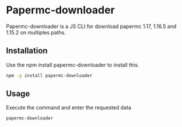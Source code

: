 # Papermc-downloaderPapermc-downloader is a JS CLI for download papermc 1.17, 1.16.5 and 1.15.2 on multiples paths.## InstallationUse the npm install papermc-downloader to install this.```bashnpm -g install papermc-downloader```## UsageExecute the command and enter the requested data```bashpapermc-downloader```